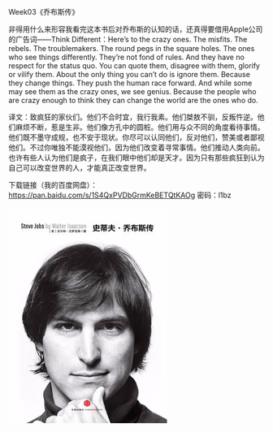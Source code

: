 Week03《乔布斯传》

非得用什么来形容我看完这本书后对乔布斯的认知的话，还真得要借用Apple公司的广告词——Think Different：Here’s to the crazy ones. The misfits. The rebels. The troublemakers. The round pegs in the square holes. The ones who see things differently. They’re not fond of rules. And they have no respect for the status quo. You can quote them, disagree with them, glorify or vilify them. About the only thing you can’t do is ignore them. Because they change things. They push the human race forward. And while some may see them as the crazy ones, we see genius. Because the people who are crazy enough to think they can change the world are the ones who do.

译文：致疯狂的家伙们。他们不合时宜，我行我素。他们桀敖不驯，反叛忤逆。他们麻烦不断，惹是生非。他们像方孔中的圆桩。他们用与众不同的角度看待事情。他们既不墨守成规，也不安于现状。你尽可以认同他们，反对他们，赞美或者鄙视他们。不过你唯独不能漠视他们，因为他们改变着寻常事情。他们推动人类向前。也许有些人认为他们是疯子，在我们眼中他们却是天才。因为只有那些疯狂到认为自己可以改变世界的人，才能真正改变世界。

下载链接（我的百度网盘）：https://pan.baidu.com/s/1S4QxPVDbGrmKeBETQtKAOg 密码：l1bz

![1525564000707](assets/1525564000707.png)